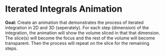 # Iterated Integrals Animation

**Goal:** Create an animation that demonstrates the process of iterated integration in 2D and 3D (seperately). For each step (dimension) of the integration, the animation will show the volume sliced in that that dimension. The slice(s) will become the focus and the rest of the volume will become transparent. Then the process will repeat on the slice for the remaining steps.

